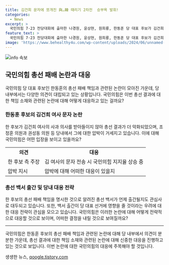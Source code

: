 ```yaml
---
title: 김건희 문자에 쪼개진 與…韓 때리기 2차전  승부욕 발휘!
categories:
  - News
excerpt: >
  국민의힘 7·23 전당대회에 출마한 나경원, 윤상현, 원희룡, 한동훈 당 대표 후보가 김건희 여사 문자 무시로 총선 패배 책임을 놓고 논쟁 중이다. 지지자들은 여사의 사과가 있었다면 20석 확보 가능했을 것이라고 주장하며 후보에 대한 압박을 가하고 있다. 한 후보 측은 당시 지지율 상승 중이었던 것을 강조하여 총선 결과와의 연관성 부인 중이다. 당권주자들은 총선 백서 출간을 두고 갈등을 빚고 있으며, 결정되지 않은 상황이 계속되고 있다.
feature_text: >
  국민의힘 7·23 전당대회에 출마한 나경원, 윤상현, 원희룡, 한동훈 당 대표 후보가 김건희 여사 문자 무시로 총선 패배 책임을 놓고 논쟁 중이다. 지지자들은 여사의 사과가 있었다면 20석 확보 가능했을 것이라고 주장하며 후보에 대한 압박을 가하고 있다. 한 후보 측은 당시 지지율 상승 중이었던 것을 강조하여 총선 결과와의 연관성 부인 중이다. 당권주자들은 총선 백서 출간을 두고 갈등을 빚고 있으며, 결정되지 않은 상황이 계속되고 있다.
image: 'https://www.behealthy4u.com/wp-content/uploads/2024/06/unnamed-file.png'
---
```


<p><img src="https://www.behealthy4u.com/wp-content/uploads/2024/06/unnamed-file.png" alt="info 속보" /></p>

<h2 data-ke-size="size26">국민의힘 총선 패배 논란과 대응</h2>

<p data-ke-size="size16">국민의힘 당 대표 후보인 한동훈의 총선 패배 책임과 관련된 논란이 모아진 가운데, 당 내부에서는 다양한 의견이 대립되고 있는 상황입니다. 국민의힘은 이번 총선 결과에 대한 책임 소재와 관련된 논란에 대해 어떻게 대응하고 있는 걸까요?</p>

<h3>한동훈 후보의 김건희 여사 문자 논란</h3>

<p data-ke-size="size16">한 후보가 김건희 여사의 사과 의사를 받아들이지 않아 총선 결과가 더 악화되었으며, 조 정훈 의원과 권성동 의원 등 당내에서 그에 대한 압박이 거세지고 있습니다. 이에 대해 국민의힘은 어떤 입장을 보이고 있을까요?</p>

<table>
  <tr>
    <td style="text-align: center; height: 17px;"><b>의견</b></td>
    <td style="text-align: center; height: 17px;"><b>대응</b></td>
  </tr>
  <tr>
    <td>한 후보 측 주장</td>
    <td>김 여사의 문자 전송 시 국민의힘 지지율 상승 중</td>
  </tr>
  <tr>
    <td>압박 지시</td>
    <td>압박에 대해 어떠한 대응이 있을지</td>
  </tr>
</table>

<h3>총선 백서 출간 및 당내 대응 전략</h3>

<p data-ke-size="size16">한 후보의 총선 패배 책임을 명시한 것으로 알려진 총선 백서가 언제 출간될지도 관심사로 대두되고 있습니다. 또한, 백서 출간이 당 대표 선거에 영향을 줄 것이라는 우려에 대한 대응 전략이 관심을 모으고 있습니다. 국민의힘은 이러한 논란에 대해 어떻게 전략적으로 대응할 것으로 보이며, 어떠한 결정을 내릴 것으로 보여질까요?</p>

<hr>

<p data-ke-size="size16">국민의힘은 한동훈 후보의 총선 패배 책임과 관련된 논란에 대해 당 내부에서 의견이 분분한 가운데, 총선 결과에 대한 책임 소재와 관련된 논란에 대해 신중한 대응을 진행하고 있는 것으로 보입니다. 이번 논란에 대한 국민의힘의 대응에 주목해야 할 것입니다.</p>
생생한 뉴스, <a href="https://qoogle.tistory.com" rel="dofollow">qoogle.tistory.com</a>


